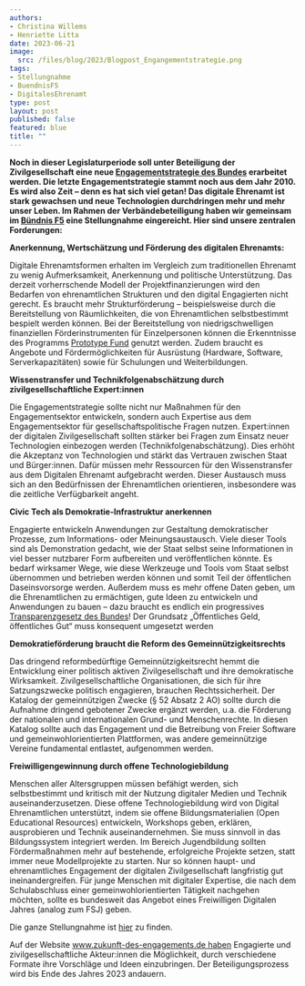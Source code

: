 ```yaml
---
authors:
- Christina Willems
- Henriette Litta
date: 2023-06-21
image: 
  src: /files/blog/2023/Blogpost_Engangementstrategie.png
tags:
- Stellungnahme
- BuendnisF5
- DigitalesEhrenamt
type: post
layout: post
published: false
featured: blue
title: ""
---
```


**Noch in dieser Legislaturperiode soll unter Beteiligung der Zivilgesellschaft eine neue [Engagementstrategie des Bundes](https://www.bmfsfj.de/bmfsfj/themen/engagement-und-gesellschaft/engagement-staerken/engagementstrategie-des-bundes-222072) erarbeitet werden. Die letzte Engagementstrategie stammt noch aus dem Jahr 2010. Es wird also Zeit – denn es hat sich viel getan! Das digitale Ehrenamt ist stark gewachsen und neue Technologien durchdringen mehr und mehr unser Leben. Im Rahmen der Verbändebeteiligung haben wir gemeinsam im [Bündnis F5](https://buendnis-f5.de/) eine Stellungnahme eingereicht. Hier sind unsere zentralen Forderungen:**

**Anerkennung, Wertschätzung und Förderung des digitalen Ehrenamts:**

Digitale Ehrenamtsformen erhalten im Vergleich zum traditionellen Ehrenamt zu wenig Aufmerksamkeit, Anerkennung und politische Unterstützung. Das derzeit vorherrschende Modell der Projektfinanzierungen wird den Bedarfen von ehrenamtlichen Strukturen und den digital Engagierten nicht gerecht. Es braucht mehr Strukturförderung – beispielsweise durch die Bereitstellung von Räumlichkeiten, die von Ehrenamtlichen selbstbestimmt bespielt werden können. Bei der Bereitstellung von niedrigschwelligen finanziellen Förderinstrumenten für Einzelpersonen können die Erkenntnisse des Programms  [Prototype Fund](https://prototypefund.de/) genutzt werden. Zudem braucht es Angebote und Fördermöglichkeiten für Ausrüstung (Hardware, Software, Serverkapazitäten) sowie für Schulungen und Weiterbildungen.

**Wissenstransfer und Technikfolgenabschätzung durch zivilgesellschaftliche Expert:innen**

Die Engagementstrategie sollte nicht nur Maßnahmen für den Engagementsektor entwickeln, sondern auch Expertise aus dem Engagementsektor für gesellschaftspolitische Fragen nutzen. Expert:innen der digitalen Zivilgesellschaft sollten stärker bei Fragen zum Einsatz neuer Technologien einbezogen werden (Technikfolgenabschätzung). Dies erhöht die Akzeptanz von Technologien und stärkt das Vertrauen zwischen Staat und Bürger:innen. Dafür müssen mehr Ressourcen für den Wissenstransfer aus dem Digitalen Ehrenamt aufgebracht werden. Dieser Austausch muss sich an den Bedürfnissen der Ehrenamtlichen orientieren, insbesondere was die zeitliche Verfügbarkeit angeht.

**Civic Tech als Demokratie-Infrastruktur anerkennen**

Engagierte entwickeln Anwendungen zur Gestaltung demokratischer Prozesse, zum Informations- oder Meinungsaustausch. Viele dieser Tools sind als Demonstration gedacht, wie der Staat selbst seine Informationen in viel besser nutzbarer Form aufbereiten und veröffentlichen könnte. Es bedarf wirksamer Wege, wie diese Werkzeuge und Tools vom Staat selbst übernommen und betrieben werden können und somit Teil der öffentlichen Daseinsvorsorge werden. Außerdem muss es mehr offene Daten geben, um die Ehrenamtlichen zu ermächtigen, gute Ideen zu entwickeln und Anwendungen zu bauen – dazu braucht es endlich ein progressives [Transparenzgesetz des Bundes](https://transparenzgesetz.de/)! Der Grundsatz „Öffentliches Geld, öffentliches Gut“ muss konsequent umgesetzt werden

**Demokratieförderung braucht die Reform des Gemeinnützigkeitsrechts**

Das dringend reformbedürftige Gemeinnützigkeitsrecht hemmt die Entwicklung einer politisch aktiven Zivilgesellschaft und ihre demokratische Wirksamkeit. Zivilgesellschaftliche Organisationen, die sich für ihre Satzungszwecke politisch engagieren, brauchen Rechtssicherheit. Der Katalog der gemeinnützigen Zwecke (§ 52 Absatz 2 AO) sollte durch die Aufnahme dringend gebotener Zwecke ergänzt werden, u.a. die Förderung der nationalen und internationalen Grund- und Menschenrechte. In diesen Katalog sollte auch das Engagement und die Betreibung von Freier Software und gemeinwohlorientierten Plattformen, was andere gemeinnützige Vereine fundamental entlastet, aufgenommen werden. 

**Freiwilligengewinnung durch offene Technologiebildung** 

Menschen aller Altersgruppen müssen befähigt werden, sich selbstbestimmt und kritisch mit der Nutzung digitaler Medien und Technik auseinanderzusetzen. Diese offene Technologiebildung wird von Digital Ehrenamtlichen unterstützt, indem sie offene Bildungsmaterialien (Open Educational Resources) entwickeln, Workshops geben, erklären, ausprobieren und Technik auseinandernehmen. Sie muss sinnvoll in das Bildungssystem integriert werden. Im Bereich Jugendbildung sollten Fördermaßnahmen mehr auf bestehende, erfolgreiche Projekte setzen, statt immer neue Modellprojekte zu starten. Nur so können haupt- und ehrenamtliches Engagement der digitalen Zivilgesellschaft langfristig gut ineinandergreifen. Für junge Menschen mit digitaler Expertise, die nach dem Schulabschluss einer gemeinwohlorientierten Tätigkeit nachgehen möchten, sollte es bundesweit das Angebot eines Freiwilligen Digitalen Jahres (analog zum FSJ) geben.



Die ganze Stellungnahme ist [hier](https://github.com/okfde/okfn.de/blob/5da0a7a476b038ea084ca3d60fc931569cc0e04b/static/files/blog/2023/Stellungnahme_Engagementstrategie_Bu%CC%88ndnisF5.pdf) zu finden. 


Auf der Website www.zukunft-des-engagements.de haben Engagierte und zivilgesellschaftliche Akteur:innen die Möglichkeit, durch verschiedene Formate ihre Vorschläge und Ideen einzubringen. Der Beteiligungsprozess wird bis Ende des Jahres 2023 andauern. 
